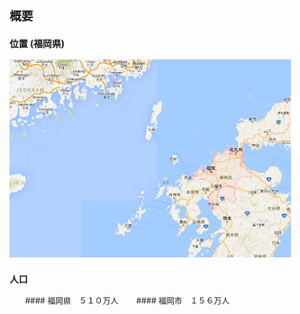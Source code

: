 ## 概要

###  位置  (福岡県)
<img src="https://github.com/fortunehill/fukuoka_tte_dokoyanen/blob/image/fukuoka.png" width=500>

### 人口　
　　#### 福岡県　５１０万人　
 　#### 福岡市　１５６万人
